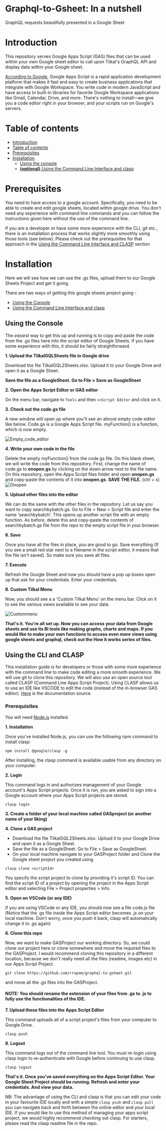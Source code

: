 # Graphql-to-Gsheet: In a nutshell
GraphQL requests beautifully presented in a Google Sheet

# Introduction 
This repository serves Google Apps Script (GAS) files that can be used within your own Google sheet editor to call upon Tilkal's GraphQL API and display data within your Google sheet.

[According to Google](https://developers.google.com/apps-script/overview), Google Apps Script is a rapid application development platform that makes it fast and easy to create business applications that integrate with Google Workspace. You write code in modern JavaScript and have access to built-in libraries for favorite Google Workspace applications like Gmail, Calendar, Drive, and more. There's nothing to install—we give you a code editor right in your browser, and your scripts run on Google's servers. 

Table of contents
=================

<!--ts-->
   * [Introduction](#introduction)
   * [Table of contents](#table-of-contents)
   * [Prerequisites](#prerequisites)
   * [Installation](#installation)
      * [Using the console](#using-the-console)
      * [**(optional)** Using the Command Line Interface and clasp](#using-the-CLI-and-CLASP) 
<!--te-->

# Prerequisites

You need to have access to a google account. Specifically, you need to be able to create and edit google sheets, located within google drive. 
You don't need any experience with command line commands and you can follow the instructions given here without the use of the command line. 

If you are a developer or have some more experience with the CLI, git etc., there is an installation process that works slightly more smoothly using those tools (see below). Please check out the prerequisites for that approach in the [Using the Command Line Interface and CLASP](#using-the-CLI-and-CLASP) section

 # Installation
 
 Here we will see how we can use the .gs files, upload them to our Google Sheets Project and get it going. 
 
 There are two ways of getting this google sheets project going -
 <!--ts-->
   * [Using the Console](#using-the-console)
   * [Using the Command Line Interface and clasp](#using-the-cli)
<!--te-->

## Using the Console

The *easiest* way to get this up and running is to copy and paste the code from the .gs files here into the script editor of Google Sheets. If you have some experience with this, it should be fairly straightforward. 

**1. Upload the TilkalGQLSheets file in Google drive**

Download the file TilkalGQL2Sheets.xlsx. Upload it to your Google Drive and open it as a Google Sheet. 

**Save the file as a GoogleSheet. Go to File > Save as GoogleSheet**

**2. Open the Apps Script Editor or GAS editor**

On the menu bar, navigate to `Tools` and then  `<>Script Editor` and click on it.

**3. Check out the code.gs file** 

A new window will open up where you'll see an almost empty code editor like below. Code.gs is a Google Apps Script file. myFunction() is a function, which is now empty.


![Empty_code_editor](/Images/gaseditor.png)

**4. Write your own code in the file**

Delete the empty myFunction() from the code.gs file. On this blank sheet, we will write the code from this repository. First, change the name of code.gs to **onopen.gs** by clicking on the down arrow next to the file name. On this repository, open the Apps Script files folder and open **onopen.gs** and copy-paste the contents of it into **onopen.gs**. **SAVE THE FILE.** (ctrl + s) 
![Onopen](/Images/onopen.png)
  
**5. Upload other files into the editor**

We can do the same with the other files in the repository. Let us say you want to copy searchbybatch.gs. Go to File > New > Script file and enter the name 'searchbybatch'. This opens up another script file with an empty function. As before, delete this and copy-paste the contents of searchbybatch.gs file from the repo to the empty script file in your browser. 

**6. Save**

Once you have all the files in place, you are good to go. Save everything (If you see a small red star next to a filename in the script editor, it means that the file isn't saved). So make sure you save all files. 

**7. Execute** 

Refresh the Google Sheet and now you should have a pop up boxes open up that ask for your credentials. Enter your credentials. 

**8. Custom Tilkal Menu**

Now, you should see a a 'Custom Tilkal Menu' on the menu bar. Click on it to see the various views available to see your data. 


![Custommenu](/Images/custommenu.png)

**That's it. You're all set up. Now you can access your data from Google sheets and use its BI tools like making graphs, charts and maps. If you would like to make your own functions to access even more views using google sheets and graphql, check out the How it works series of files.**

## Using the CLI and CLASP

This installation guide is for developers or those with some more experience with the command line to make code editing a more smooth experience. We will use git to clone this repository. We will also use an open source tool called CLASP (Command Line Apps Script Project). Using CLASP allows us to use an IDE like VSCODE to edit the code (instead of the in-browser GAS editor). [Here](https://developers.google.com/apps-script/guides/clasp) is the documentation source. 

### Prerequisites
You will need [Node.js](https://nodejs.org/en/download/) installed.  

**1. Installation**

Once you've installed Node.js, you can use the following npm command to install clasp:

```npm install @google/clasp -g```

After installing, the clasp command is available usable from any directory on your computer.

**2. Login**

This command logs in and authorizes management of your Google account's Apps Script projects. Once it is run, you are asked to sign into a Google account where your Apps Script projects are stored.

```clasp login```

**3. Create a folder of your local machine called GASproject (or another name of your liking)**

**4. Clone a GAS project**

   - Download the file TilkalGQL2Sheets.xlsx. Upload it to your Google Drive and open it as a Google Sheet.
   - Save the file as a GoogleSheet. Go to File > Save as GoogleSheet.
   - On your local machine navigate to your GASProject folder and Clone the Google sheet project you created using
    
```clasp clone <scriptId>```

You specify the script project to clone by providing it's script ID. You can find the script ID of a project by opening the project in the Apps Script editor and selecting File > Project properties > Info.

**5. Open on VSCode (or any IDE)**

If you are using VSCode or any IDE, you should now see a file code.js file (Notice that the .gs file inside the Apps Script editor becomes .js on your local machine. Don't worry, once you push it back, clasp will automatically change it to .gs again)

**6. Clone this repo**

Now, we want to make GASProject our working directory. So, we could clone our project here or clone somewhere and move the required files to the GASProject. I would recommend cloning this repository in a different location, because we don't really need all the files (readme, images etc) in our Apps Script Project. 

```git clone https://github.com/rrupam/graphql-to-gsheet.git``` 

and move all the .gs files into the GASProject.

#### NOTE: You should rename the extension of your files from .gs to .js to fully use the functionalities of the IDE.

**7. Upload these files into the Apps Script Editor**

 This command uploads all of a script project's files from your computer to Google Drive.

```clasp push```

**8. Logout**

This command logs out of the command line tool. You must re-login using clasp login to re-authenticate with Google before continuing to use clasp.

```clasp logout```

**That's it. Once you've saved everything on the Apps Script Editor. Your Google Sheet Project should be running. Refresh and enter your credentials. And view your data.**

NB: The advantage of using the CLI and clasp is that you can edit your code in your favourite IDE locally and with a simple ```clasp psuh``` and ```clasp pull``` you can navigate back and forth between the online editor and your local IDE. If you would like to use this method of managing your apps script project, we would highly recommend checking out clasp. For starters, please read the clasp readme file in the repo.
